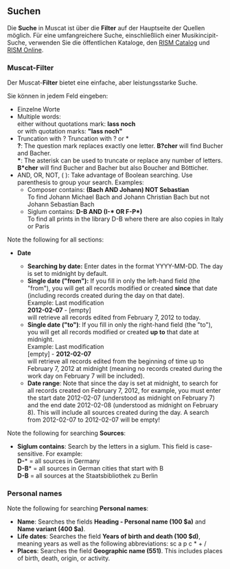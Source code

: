 ## Suchen

Die **Suche** in Muscat ist über die **Filter** auf der Hauptseite der Quellen möglich. Für eine umfangreichere Suche, einschließlich einer Musikincipit-Suche, verwenden Sie die öffentlichen Kataloge, den [RISM Catalog](https://opac.rism.info/) und [RISM Online](https://rism.online/).

### Muscat-Filter

Der Muscat-**Filter** bietet eine einfache, aber leistungsstarke Suche.

Sie können in jedem Feld eingeben:

- Einzelne Worte
- Multiple words:  
  either without quotations mark: **lass noch**   
  or with quotation marks: **"lass noch"**
- Truncation with ? Truncation with ? or \*  
  **?**: The question mark replaces exactly one letter. **B?cher** will find Bucher and Bacher.   
  **\***: The asterisk can be used to truncate or replace any number of letters. **B\*cher** will find Bucher and Bacher but also Boucher and Bötticher.
- AND, OR, NOT, ( ): Take advantage of Boolean searching. Use parenthesis to group your search. Examples:
    - Composer contains: **(Bach AND Johann) NOT Sebastian**  
      To find Johann Michael Bach and Johann Christian Bach but not Johann Sebastian Bach
    - Siglum contains: **D-B AND (I-\* OR F-P\*)**   
      To find all prints in the library D-B where there are also copies in Italy or Paris

Note the following for all sections:

- **Date**

    - **Searching by date:** Enter dates in the format YYYY-MM-DD. The day is set to midnight by default.
    - **Single date ("from"):** If you fill in only the left-hand field (the "from"), you will get all records modified or created **since** that date (including records created during the day on that date).   
      Example: Last modification   
      **2012-02-07** - [empty]  
      will retrieve all records edited from February 7, 2012 to today.
    - **Single date ("to")**: If you fill in only the right-hand field (the "to"), you will get all records modified or created **up to** that date at midnight.  
      Example: Last modification  
      [empty] -  **2012-02-07**  
      will retrieve all records edited from the beginning of time up to February 7, 2012 at midnight (meaning no records created during the work day on February 7 will be included).
    - **Date range**: Note that since the day is set at midnight, to search for all records created on February 7, 2012, for example, you must enter the start date 2012-02-07 (understood as midnight on February 7) and the end date 2012-02-08 (understood as midnight on February 8). This will include all sources created during the day. A search from 2012-02-07 to 2012-02-07 will be empty!

Note the following for searching **Sources**:

- **Siglum contains**: Search by the letters in a siglum. This field is case-sensitive. For example:  
  **D-*** = all sources in Germany  
  **D-B*** = all sources in German cities that start with B  
  **D-B** = all sources at the Staatsbibliothek zu Berlin

### Personal names

Note the following for searching **Personal names**:

- **Name**: Searches the fields **Heading - Personal name (100 $a)** and **Name variant (400 $a)**.
- **Life dates**: Searches the field **Years of birth and death (100 $d)**, meaning years as well as the following abbreviations: sc a p c \* + /
- **Places**: Searches the field **Geographic name (551)**. This includes places of birth, death, origin, or activity.
